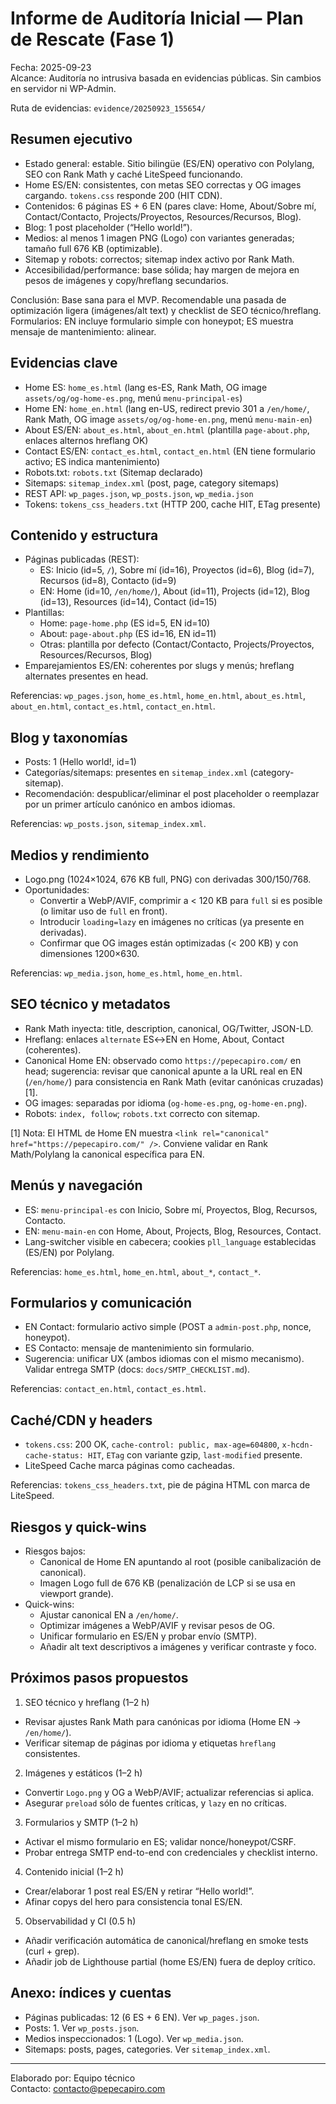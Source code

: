 # Informe de Auditoría Inicial — Plan de Rescate (Fase 1)

Fecha: 2025-09-23  
Alcance: Auditoría no intrusiva basada en evidencias públicas. Sin cambios en servidor ni WP-Admin.

Ruta de evidencias: `evidence/20250923_155654/`

## Resumen ejecutivo

- Estado general: estable. Sitio bilingüe (ES/EN) operativo con Polylang, SEO con Rank Math y caché LiteSpeed funcionando.  
- Home ES/EN: consistentes, con metas SEO correctas y OG images cargando. `tokens.css` responde 200 (HIT CDN).  
- Contenidos: 6 páginas ES + 6 EN (pares clave: Home, About/Sobre mí, Contact/Contacto, Projects/Proyectos, Resources/Recursos, Blog).  
- Blog: 1 post placeholder (“Hello world!”).  
- Medios: al menos 1 imagen PNG (Logo) con variantes generadas; tamaño full 676 KB (optimizable).  
- Sitemap y robots: correctos; sitemap index activo por Rank Math.  
- Accesibilidad/performance: base sólida; hay margen de mejora en pesos de imágenes y copy/hreflang secundarios.

Conclusión: Base sana para el MVP. Recomendable una pasada de optimización ligera (imágenes/alt text) y checklist de SEO técnico/hreflang. Formularios: EN incluye formulario simple con honeypot; ES muestra mensaje de mantenimiento: alinear.

## Evidencias clave

- Home ES: `home_es.html` (lang es-ES, Rank Math, OG image `assets/og/og-home-es.png`, menú `menu-principal-es`)  
- Home EN: `home_en.html` (lang en-US, redirect previo 301 a `/en/home/`, Rank Math, OG image `assets/og/og-home-en.png`, menú `menu-main-en`)  
- About ES/EN: `about_es.html`, `about_en.html` (plantilla `page-about.php`, enlaces alternos hreflang OK)  
- Contact ES/EN: `contact_es.html`, `contact_en.html` (EN tiene formulario activo; ES indica mantenimiento)  
- Robots.txt: `robots.txt` (Sitemap declarado)  
- Sitemaps: `sitemap_index.xml` (post, page, category sitemaps)  
- REST API: `wp_pages.json`, `wp_posts.json`, `wp_media.json`  
- Tokens: `tokens_css_headers.txt` (HTTP 200, cache HIT, ETag presente)

## Contenido y estructura

- Páginas publicadas (REST):
  - ES: Inicio (id=5, `/`), Sobre mí (id=16), Proyectos (id=6), Blog (id=7), Recursos (id=8), Contacto (id=9)
  - EN: Home (id=10, `/en/home/`), About (id=11), Projects (id=12), Blog (id=13), Resources (id=14), Contact (id=15)
- Plantillas:
  - Home: `page-home.php` (ES id=5, EN id=10)
  - About: `page-about.php` (ES id=16, EN id=11)
  - Otras: plantilla por defecto (Contact/Contacto, Projects/Proyectos, Resources/Recursos, Blog)
- Emparejamientos ES/EN: coherentes por slugs y menús; hreflang alternates presentes en head.

Referencias: `wp_pages.json`, `home_es.html`, `home_en.html`, `about_es.html`, `about_en.html`, `contact_es.html`, `contact_en.html`.

## Blog y taxonomías

- Posts: 1 (Hello world!, id=1)  
- Categorías/sitemaps: presentes en `sitemap_index.xml` (category-sitemap).  
- Recomendación: despublicar/eliminar el post placeholder o reemplazar por un primer artículo canónico en ambos idiomas.

Referencias: `wp_posts.json`, `sitemap_index.xml`.

## Medios y rendimiento

- Logo.png (1024×1024, 676 KB full, PNG) con derivadas 300/150/768.  
- Oportunidades:
  - Convertir a WebP/AVIF, comprimir a < 120 KB para `full` si es posible (o limitar uso de `full` en front).  
  - Introducir `loading=lazy` en imágenes no críticas (ya presente en derivadas).  
  - Confirmar que OG images están optimizadas (< 200 KB) y con dimensiones 1200×630.

Referencias: `wp_media.json`, `home_es.html`, `home_en.html`.

## SEO técnico y metadatos

- Rank Math inyecta: title, description, canonical, OG/Twitter, JSON-LD.  
- Hreflang: enlaces `alternate` ES↔EN en Home, About, Contact (coherentes).  
- Canonical Home EN: observado como `https://pepecapiro.com/` en head; sugerencia: revisar que canonical apunte a la URL real en EN (`/en/home/`) para consistencia en Rank Math (evitar canónicas cruzadas)[1].  
- OG images: separadas por idioma (`og-home-es.png`, `og-home-en.png`).  
- Robots: `index, follow`; `robots.txt` correcto con sitemap.

[1] Nota: El HTML de Home EN muestra `<link rel="canonical" href="https://pepecapiro.com/" />`. Conviene validar en Rank Math/Polylang la canonical específica para EN.

## Menús y navegación

- ES: `menu-principal-es` con Inicio, Sobre mí, Proyectos, Blog, Recursos, Contacto.  
- EN: `menu-main-en` con Home, About, Projects, Blog, Resources, Contact.  
- Lang-switcher visible en cabecera; cookies `pll_language` establecidas (ES/EN) por Polylang.

Referencias: `home_es.html`, `home_en.html`, `about_*`, `contact_*`.

## Formularios y comunicación

- EN Contact: formulario activo simple (POST a `admin-post.php`, nonce, honeypot).  
- ES Contacto: mensaje de mantenimiento sin formulario.  
- Sugerencia: unificar UX (ambos idiomas con el mismo mecanismo). Validar entrega SMTP (docs: `docs/SMTP_CHECKLIST.md`).

Referencias: `contact_en.html`, `contact_es.html`.

## Caché/CDN y headers

- `tokens.css`: 200 OK, `cache-control: public, max-age=604800`, `x-hcdn-cache-status: HIT`, `ETag` con variante gzip, `last-modified` presente.  
- LiteSpeed Cache marca páginas como cacheadas.

Referencias: `tokens_css_headers.txt`, pie de página HTML con marca de LiteSpeed.

## Riesgos y quick-wins

- Riesgos bajos:
  - Canonical de Home EN apuntando al root (posible canibalización de canonical).  
  - Imagen Logo full de 676 KB (penalización de LCP si se usa en viewport grande).
- Quick-wins:
  - Ajustar canonical EN a `/en/home/`.  
  - Optimizar imágenes a WebP/AVIF y revisar pesos de OG.  
  - Unificar formulario en ES/EN y probar envío (SMTP).  
  - Añadir alt text descriptivos a imágenes y verificar contraste y foco.

## Próximos pasos propuestos

1) SEO técnico y hreflang (1–2 h)
- Revisar ajustes Rank Math para canónicas por idioma (Home EN → `/en/home/`).
- Verificar sitemap de páginas por idioma y etiquetas `hreflang` consistentes.

2) Imágenes y estáticos (1–2 h)
- Convertir `Logo.png` y OG a WebP/AVIF; actualizar referencias si aplica.
- Asegurar `preload` sólo de fuentes críticas, y `lazy` en no críticas.

3) Formularios y SMTP (1–2 h)
- Activar el mismo formulario en ES; validar nonce/honeypot/CSRF.  
- Probar entrega SMTP end-to-end con credenciales y checklist interno.

4) Contenido inicial (1–2 h)
- Crear/elaborar 1 post real ES/EN y retirar “Hello world!”.  
- Afinar copys del hero para consistencia tonal ES/EN.

5) Observabilidad y CI (0.5 h)
- Añadir verificación automática de canonical/hreflang en smoke tests (curl + grep).  
- Añadir job de Lighthouse partial (home ES/EN) fuera de deploy crítico.

## Anexo: índices y cuentas

- Páginas publicadas: 12 (6 ES + 6 EN). Ver `wp_pages.json`.
- Posts: 1. Ver `wp_posts.json`.
- Medios inspeccionados: 1 (Logo). Ver `wp_media.json`.
- Sitemaps: posts, pages, categories. Ver `sitemap_index.xml`.

---

Elaborado por: Equipo técnico  
Contacto: contacto@pepecapiro.com
